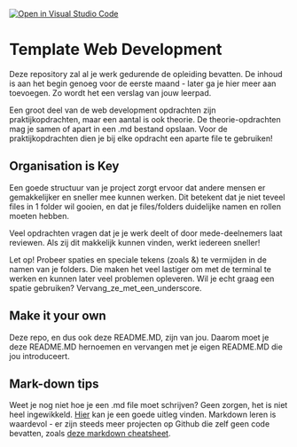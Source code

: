 [![Open in Visual Studio Code](https://classroom.github.com/assets/open-in-vscode-c66648af7eb3fe8bc4f294546bfd86ef473780cde1dea487d3c4ff354943c9ae.svg)](https://classroom.github.com/online_ide?assignment_repo_id=7862833&assignment_repo_type=AssignmentRepo)
# Template Web Development

Deze repository zal al je werk gedurende de opleiding bevatten. De inhoud is aan het begin genoeg voor de eerste maand - later ga je hier meer aan toevoegen. Zo wordt het een verslag van jouw leerpad.

Een groot deel van de web development opdrachten zijn praktijkopdrachten, maar een aantal is ook theorie. De theorie-opdrachten mag je samen of apart in een .md bestand opslaan. Voor de praktijkopdrachten dien je bij elke opdracht een aparte file te gebruiken!


## Organisation is Key

Een goede structuur van je project zorgt ervoor dat andere mensen er gemakkelijker en sneller mee kunnen werken. Dit betekent dat je niet teveel files in 1 folder wil gooien, en dat je files/folders duidelijke namen en rollen moeten hebben.

Veel opdrachten vragen dat je je werk deelt of door mede-deelnemers laat reviewen. Als zij dit makkelijk kunnen vinden, werkt iedereen sneller!

Let op! Probeer spaties en speciale tekens (zoals &) te vermijden in de namen van je folders. Die maken het veel lastiger om met de terminal te werken en kunnen later veel problemen opleveren. Wil je echt graag een spatie gebruiken? Vervang_ze_met_een_underscore.

## Make it your own

Deze repo, en dus ook deze README.MD, zijn van jou. Daarom moet je deze README.MD hernoemen en vervangen met je eigen README.MD die jou introduceert.

## Mark-down tips

Weet je nog niet hoe je een .md file moet schrijven? Geen zorgen, het is niet heel ingewikkeld. [Hier](https://www.markdownguide.org/basic-syntax/) kan je een goede uitleg vinden. Markdown leren is waardevol - er zijn steeds meer projecten op Github die zelf geen code bevatten, zoals [deze markdown cheatsheet](https://github.com/adam-p/markdown-here/wiki/Markdown-Cheatsheet).